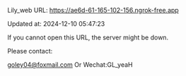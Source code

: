 Lily_web URL: https://ae6d-61-165-102-156.ngrok-free.app

Updated at: 2024-12-10 05:47:23

If you cannot open this URL, the server might be down.

Please contact: 

goley04@foxmail.com Or Wechat:GL_yeaH
